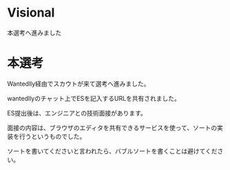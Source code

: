 # Visional

本選考へ進みました

# 本選考

Wantedlly経由でスカウトが来て選考へ進みました。

wantedllyのチャット上でESを記入するURLを共有されました。

ES提出後は、エンジニアとの技術面接があります。

面接の内容は、ブラウザのエディタを共有できるサービスを使って、ソートの実装を行うというものでした。

ソートを書いてくださいと言われたら、バブルソートを書くことは避けてください。
